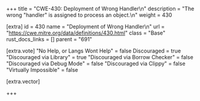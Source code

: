 +++
title = "CWE-430: Deployment of Wrong Handler\n"
description = "The wrong \"handler\" is assigned to process an object.\n"
weight = 430

[extra]
id = 430
name = "Deployment of Wrong Handler\n"
url = "https://cwe.mitre.org/data/definitions/430.html"
class = "Base"
rust_docs_links = []
parent = "691"

[extra.vote]
"No Help, or Langs Wont Help" = false
Discouraged = true
"Discouraged via Library" = true
"Discouraged via Borrow Checker" = false
"Discouraged via Debug Mode" = false
"Discouraged via Clippy" = false
"Virtually Impossible" = false

[extra.vector]

+++